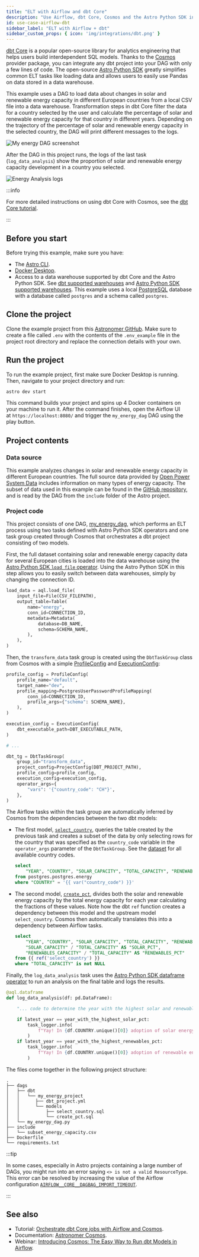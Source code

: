 ```yaml
---
title: "ELT with Airflow and dbt Core"
description: "Use Airflow, dbt Core, Cosmos and the Astro Python SDK in an ELT pipeline to analyze energy data."
id: use-case-airflow-dbt
sidebar_label: "ELT with Airflow + dbt"
sidebar_custom_props: { icon: 'img/integrations/dbt.png' }
---
```


[dbt Core](https://docs.getdbt.com/) is a popular open-source library for analytics engineering that helps users build interdependent SQL models. Thanks to the [Cosmos](https://astronomer.github.io/astronomer-cosmos/) provider package, you can integrate any dbt project into your DAG with only a few lines of code. The open-source [Astro Python SDK](https://astro-sdk-python.readthedocs.io/en/stable/index.html) greatly simplifies common ELT tasks like loading data and allows users to easily use Pandas on data stored in a data warehouse. 

This example uses a DAG to load data about changes in solar and renewable energy capacity in different European countries from a local CSV file into a data warehouse. Transformation steps in dbt Core filter the data for a country selected by the user and calculate the percentage of solar and renewable energy capacity for that country in different years. Depending on the trajectory of the percentage of solar and renewable energy capacity in the selected country, the DAG will print different messages to the logs.

![My energy DAG screenshot](/img/examples/uc_dbt_my_energy_dag_screenshot.png)

After the DAG in this project runs, the logs of the last task (`log_data_analysis`) show the proportion of solar and renewable energy capacity development in a country you selected.

![Energy Analysis logs](/img/guides/cosmos_energy_analysis_logs.png)

:::info

For more detailed instructions on using dbt Core with Cosmos, see the [dbt Core tutorial](airflow-dbt.md).

:::

## Before you start

Before trying this example, make sure you have:

- The [Astro CLI](https://docs.astronomer.io/astro/cli/overview).
- [Docker Desktop](https://www.docker.com/products/docker-desktop).
- Access to a data warehouse supported by dbt Core and the Astro Python SDK. See [dbt supported warehouses](https://docs.getdbt.com/docs/supported-data-platforms) and [Astro Python SDK supported warehouses](https://astro-sdk-python.readthedocs.io/en/stable/supported_databases.html). This example uses a local [PostgreSQL](https://www.postgresql.org/) database with a database called `postgres` and a schema called `postgres`.

## Clone the project

Clone the example project from this [Astronomer GitHub](https://github.com/astronomer/cosmos-use-case). Make sure to create a file called `.env` with the contents of the `.env_example` file in the project root directory and replace the connection details with your own.

## Run the project

To run the example project, first make sure Docker Desktop is running. Then, navigate to your project directory and run:

```sh
astro dev start
```

This command builds your project and spins up 4 Docker containers on your machine to run it. After the command finishes, open the Airflow UI at `https://localhost:8080/` and trigger the `my_energy_dag` DAG using the play button.

## Project contents

### Data source

This example analyzes changes in solar and renewable energy capacity in different European countries. The full source data provided by [Open Power System Data](https://doi.org/10.25832/national_generation_capacity/2020-10-01) includes information on many types of energy capacity. The subset of data used in this example can be found in the [GitHub repository](https://github.com/astronomer/cosmos-use-case/blob/main/include/subset_energy_capacity.csv), and is read by the DAG from the `include` folder of the Astro project.

### Project code

This project consists of one DAG, [my_energy_dag](https://github.com/astronomer/cosmos-use-case/blob/main/dags/my_energy_dag.py), which performs an ELT process using two tasks defined with Astro Python SDK operators and one task group created through Cosmos that orchestrates a dbt project consisting of two models.

First, the full dataset containing solar and renewable energy capacity data for several European cities is loaded into the data warehouse using the [Astro Python SDK `load file` operator](https://astro-sdk-python.readthedocs.io/en/stable/astro/sql/operators/load_file.html). Using the Astro Python SDK in this step allows you to easily switch between data warehouses, simply by changing the connection ID.

```python
load_data = aql.load_file(
    input_file=File(CSV_FILEPATH),
    output_table=Table(
        name="energy",
        conn_id=CONNECTION_ID,
        metadata=Metadata(
            database=DB_NAME,
            schema=SCHEMA_NAME,
        ),
    ),
)
```

Then, the `transform_data` task group is created using the `DbtTaskGroup` class from Cosmos with a simple [ProfileConfig](https://astronomer.github.io/astronomer-cosmos/profiles/index.html) and [ExecutionConfig](https://astronomer.github.io/astronomer-cosmos/getting_started/execution-modes.html):

```python
profile_config = ProfileConfig(
    profile_name="default",
    target_name="dev",
    profile_mapping=PostgresUserPasswordProfileMapping(
        conn_id=CONNECTION_ID,
        profile_args={"schema": SCHEMA_NAME},
    ),
)

execution_config = ExecutionConfig(
    dbt_executable_path=DBT_EXECUTABLE_PATH,
)

# ...

dbt_tg = DbtTaskGroup(
    group_id="transform_data",
    project_config=ProjectConfig(DBT_PROJECT_PATH),
    profile_config=profile_config,
    execution_config=execution_config,
    operator_args={
        "vars": '{"country_code": "CH"}',
    },
)
```

The Airflow tasks within the task group are automatically inferred by Cosmos from the dependencies between the two dbt models: 

- The first model, [`select_country`](https://github.com/astronomer/cosmos-use-case/blob/main/dags/dbt/my_energy_project/models/select_country.sql), queries the table created by the previous task and creates a subset of the data by only selecting rows for the country that was specified as the `country_code` variable in the `operator_args` parameter of the `DbtTaskGroup`. See the [dataset](https://github.com/astronomer/learn-tutorials-data/blob/main/subset_energy_capacity.csv) for all available country codes.

    ```sql
    select 
        "YEAR", "COUNTRY", "SOLAR_CAPACITY", "TOTAL_CAPACITY", "RENEWABLES_CAPACITY"
    from postgres.postgres.energy
    where "COUNTRY" = '{{ var("country_code") }}'
    ```

- The second model, [`create_pct`](https://github.com/astronomer/cosmos-use-case/blob/main/dags/dbt/my_energy_project/models/create_pct.sql), divides both the solar and renewable energy capacity by the total energy capacity for each year calculating the fractions of these values. Note how the dbt `ref` function creates a dependency between this model and the upstream model `select_country`. Cosmos then automatically translates this into a dependency between Airflow tasks.

    ```sql
    select 
        "YEAR", "COUNTRY", "SOLAR_CAPACITY", "TOTAL_CAPACITY", "RENEWABLES_CAPACITY",
        "SOLAR_CAPACITY" / "TOTAL_CAPACITY" AS "SOLAR_PCT",
        "RENEWABLES_CAPACITY" / "TOTAL_CAPACITY" AS "RENEWABLES_PCT"
    from {{ ref('select_country') }}
    where "TOTAL_CAPACITY" is not NULL
    ```

Finally, the `log_data_analysis` task uses the [Astro Python SDK dataframe operator](https://astro-sdk-python.readthedocs.io/en/stable/astro/sql/operators/dataframe.html) to run an analysis on the final table and logs the results.

```python
@aql.dataframe
def log_data_analysis(df: pd.DataFrame):

    "... code to determine the year with the highest solar and renewable energy capacity ..."

    if latest_year == year_with_the_highest_solar_pct:
        task_logger.info(
            f"Yay! In {df.COUNTRY.unique()[0]} adoption of solar energy is growing!"
        )
    if latest_year == year_with_the_highest_renewables_pct:
        task_logger.info(
            f"Yay! In {df.COUNTRY.unique()[0]} adoption of renewable energy is growing!"
        )
```

The files come together in the following project structure:

```text
.
├── dags
│   ├── dbt
│   │   └── my_energy_project
│   │      ├── dbt_project.yml
│   │      └── models
│   │          ├── select_country.sql
│   │          └── create_pct.sql
│   └── my_energy_dag.py
├── include
│   └── subset_energy_capacity.csv
├── Dockerfile
└── requirements.txt
```

:::tip

In some cases, especially in Astro projects containing a large number of DAGs, you might run into an error saying `<> is not a valid ResourceType`. This error can be resolved by increasing the value of the Airflow configuration [`AIRFLOW__CORE__DAGBAG_IMPORT_TIMEOUT`](https://airflow.apache.org/docs/apache-airflow/stable/configurations-ref.html#dagbag-import-timeout).

:::

## See also

- Tutorial: [Orchestrate dbt Core jobs with Airflow and Cosmos](airflow-dbt.md).
- Documentation: [Astronomer Cosmos](https://astronomer.github.io/astronomer-cosmos/).
- Webinar: [Introducing Cosmos: The Easy Way to Run dbt Models in Airflow](https://www.astronomer.io/events/webinars/introducing-cosmos-the-east-way-to-run-dbt-models-in-airflow/).
